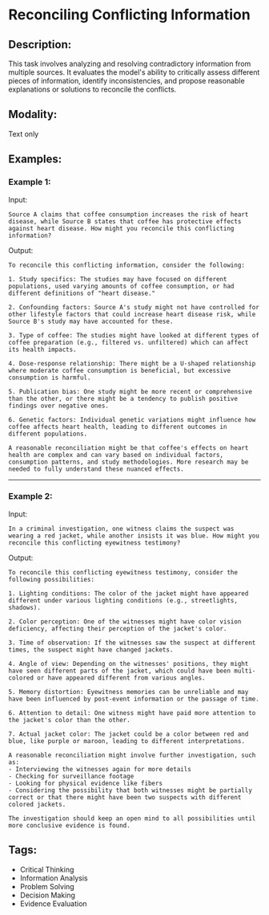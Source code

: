 # Reconciling Conflicting Information

## Description:
This task involves analyzing and resolving contradictory information from multiple sources. It evaluates the model's ability to critically assess different pieces of information, identify inconsistencies, and propose reasonable explanations or solutions to reconcile the conflicts.

## Modality:
Text only

## Examples:

### Example 1:

Input:

```
Source A claims that coffee consumption increases the risk of heart disease, while Source B states that coffee has protective effects against heart disease. How might you reconcile this conflicting information?
```

Output:

```
To reconcile this conflicting information, consider the following:

1. Study specifics: The studies may have focused on different populations, used varying amounts of coffee consumption, or had different definitions of "heart disease."

2. Confounding factors: Source A's study might not have controlled for other lifestyle factors that could increase heart disease risk, while Source B's study may have accounted for these.

3. Type of coffee: The studies might have looked at different types of coffee preparation (e.g., filtered vs. unfiltered) which can affect its health impacts.

4. Dose-response relationship: There might be a U-shaped relationship where moderate coffee consumption is beneficial, but excessive consumption is harmful.

5. Publication bias: One study might be more recent or comprehensive than the other, or there might be a tendency to publish positive findings over negative ones.

6. Genetic factors: Individual genetic variations might influence how coffee affects heart health, leading to different outcomes in different populations.

A reasonable reconciliation might be that coffee's effects on heart health are complex and can vary based on individual factors, consumption patterns, and study methodologies. More research may be needed to fully understand these nuanced effects.
```

---

### Example 2:

Input:

```
In a criminal investigation, one witness claims the suspect was wearing a red jacket, while another insists it was blue. How might you reconcile this conflicting eyewitness testimony?
```

Output:

```
To reconcile this conflicting eyewitness testimony, consider the following possibilities:

1. Lighting conditions: The color of the jacket might have appeared different under various lighting conditions (e.g., streetlights, shadows).

2. Color perception: One of the witnesses might have color vision deficiency, affecting their perception of the jacket's color.

3. Time of observation: If the witnesses saw the suspect at different times, the suspect might have changed jackets.

4. Angle of view: Depending on the witnesses' positions, they might have seen different parts of the jacket, which could have been multi-colored or have appeared different from various angles.

5. Memory distortion: Eyewitness memories can be unreliable and may have been influenced by post-event information or the passage of time.

6. Attention to detail: One witness might have paid more attention to the jacket's color than the other.

7. Actual jacket color: The jacket could be a color between red and blue, like purple or maroon, leading to different interpretations.

A reasonable reconciliation might involve further investigation, such as:
- Interviewing the witnesses again for more details
- Checking for surveillance footage
- Looking for physical evidence like fibers
- Considering the possibility that both witnesses might be partially correct or that there might have been two suspects with different colored jackets.

The investigation should keep an open mind to all possibilities until more conclusive evidence is found.
```

## Tags:
- Critical Thinking
- Information Analysis
- Problem Solving
- Decision Making
- Evidence Evaluation